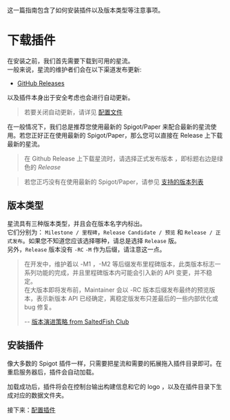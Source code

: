 这一篇指南包含了如何安装插件以及版本类型等注意事项。

# 下载插件

在安装之前，我们首先需要下载到可用的星流。  
一般来说，星流的维护者们会在以下渠道发布更新:

- [GitHub Releases](https://github.com/InlinedLambdas/AstralFlow/releases)

以及插件本身出于安全考虑也会进行自动更新。
> 若要关闭自动更新，请详见 [配置文件](./user_guide/configuration.md)

在一般情况下，我们总是推荐您使用最新的 Spigot/Paper 来配合最新的星流使用。若您正好正在使用最新的 Spigot/Paper，那么您可以直接在 Release 上下载最新的星流。
> 在 Github Release 上下载星流时，请选择正式发布版本 ，即标题右边是绿色的 *Release*

> 若您正巧没有在使用最新的 Spigot/Paper，请参见 [支持的版本列表](./user_guide/maintained_versions.md)

## 版本类型

星流具有三种版本类型，并且会在版本名字内标出。  
它们分别为： `Milestone / 里程碑`，`Release Candidate / 预览` 和 `Release / 正式发布`。如果您不知道您应该选择哪种，请总是选择 `Release` 版。  
另外，`Release` 版本没有 `-RC` `-M` 作为后缀，请注意这一点。

> 在开发中，维护着以 -M1 ，-M2 等后缀发布里程碑版本，此类版本标志一系列功能的完成，并且里程碑版本内可能会引入新的 API 变更，并不稳定。  
> 在大版本即将发布前，Maintainer 会以 -RC 版本后缀发布最终的预览版本，表示新版本 API 已经确定，离稳定版发布只差最后的一些内部优化或 bug 修复。
>
>  -- [版本演进策略 from SaltedFish Club](https://github.com/saltedfishclub/documents/blob/main/Evolution.md)

## 安装插件

像大多数的 Spigot 插件一样，只需要把星流和需要的拓展拖入插件目录即可。在重启服务器后，插件会自动加载。

加载成功后，插件将会在控制台输出构建信息和它的 logo ，以及在插件目录下生成对应的数据文件夹。

接下来：[配置插件](./user_guide/configuration.md)
